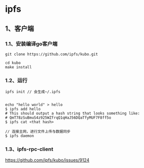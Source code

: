 # ipfs


## 1、客户端
### 1.1、安装编译go客户端
```text
git clone https://github.com/ipfs/kubo.git

cd kubo
make install

```

### 1.2、运行
```text
ipfs init // 会生成~/.ipfs


echo "hello world" > hello
$ ipfs add hello
# This should output a hash string that looks something like:
# QmT78zSuBmuS4z925WZfrqQ1qHaJ56DQaTfyMUF7F8ff5o
$ ipfs cat <that hash>

// 连接主网，进行文件上传与数据同步
$ ipfs daemon
```


### 1.3、ipfs-rpc-client
https://github.com/ipfs/kubo/issues/9124  


